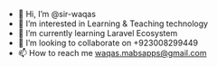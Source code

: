 - 👋 Hi, I’m @sir-waqas
- 👀 I’m interested in Learning & Teaching technology
- 🌱 I’m currently learning Laravel Ecosystem
- 💞️ I’m looking to collaborate on +923008299449
- 📫 How to reach me waqas.mabsapps@gmail.com

<!---
sir-waqas/sir-waqas is a ✨ special ✨ repository because its `README.md` (this file) appears on your GitHub profile.
You can click the Preview link to take a look at your changes.
--->
